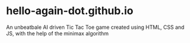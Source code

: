 # hello-again-dot.github.io
An unbeatbale AI driven Tic Tac Toe game created using HTML, CSS and JS, with the help of the minimax algorithm
